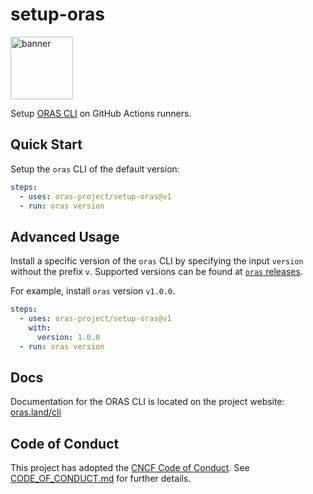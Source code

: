 # setup-oras

<p align="left">
<a href="https://oras.land/"><img src="https://oras.land/img/oras.svg" alt="banner" width="100px"></a>
</p>

Setup [ORAS CLI](https://github.com/oras-project/oras) on GitHub Actions runners.

## Quick Start

Setup the `oras` CLI of the default version:

```yaml
steps:
  - uses: oras-project/setup-oras@v1
  - run: oras version
```

## Advanced Usage

Install a specific version of the `oras` CLI by specifying the input `version` without the prefix `v`.
Supported versions can be found at [`oras` releases](https://github.com/oras-project/oras/releases).

For example, install `oras` version `v1.0.0`.

```yaml
steps:
  - uses: oras-project/setup-oras@v1
    with:
      version: 1.0.0
  - run: oras version
```

## Docs

Documentation for the ORAS CLI is located on
the project website: [oras.land/cli](https://oras.land/docs/category/cli)

## Code of Conduct

This project has adopted the [CNCF Code of Conduct](https://github.com/cncf/foundation/blob/master/code-of-conduct.md). See [CODE_OF_CONDUCT.md](CODE_OF_CONDUCT.md) for further details.
